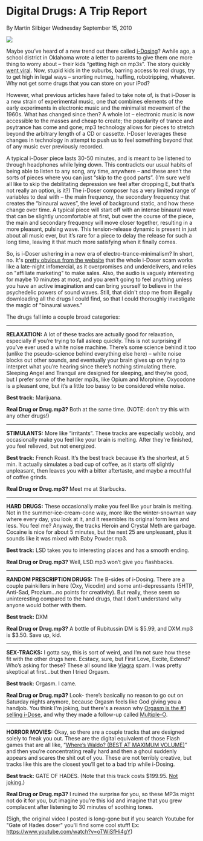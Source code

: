 # Digital Drugs: A Trip Report
By Martin Silbiger
Wednesday September 15, 2010

![](/content/images/3f1e0c4c8d.png)

Maybe you’ve heard of a new trend out there called [i-Dosing](http://i-doser.com/storev3/)?  Awhile ago, a school district in Oklahoma wrote a letter to parents to give them one more thing to worry about – their kids “getting high on mp3s”.  The story quickly [went viral](http://www.wired.com/threatlevel/2010/07/digital-drugs/).  Now, stupid kids in the suburbs, barring access to real drugs, try to get high in legal ways – snorting nutmeg, huffing, robotripping, whatever.  Why not get some drugs that you can store on your iPod?

However, what previous articles have failed to take note of, is that i-Doser is a new strain of experimental music, one that combines elements of the early experiments in electronic music and the minimalist movement of the 1960s.  What has changed since then?  A whole lot – electronic music is now accessible to the masses and cheap to create; the popularity of trance and psytrance has come and gone; mp3 technology allows for pieces to stretch beyond the arbitrary length of a CD or cassette.  I-Doser leverages these changes in technology in attempt to push us to feel something beyond that of any music ever previously recorded.

A typical i-Doser piece lasts 30-50 minutes, and is meant to be listened to through headphones while lying down.  This contradicts our usual habits of being able to listen to any song, any time, anywhere – and these aren’t the sorts of pieces where you can just “skip to the good parts”.  (I’m sure we’d all like to skip the debilitating depression we feel after dropping E, but that’s not really an option, is it?)  The i-Doser composer has a very limited range of variables to deal with – the main frequency, the secondary frequency that creates the “binaural waves”, the level of background static, and how these change over time.  A typical piece will start off with an intense binaural wave that can be slightly uncomfortable at first, but over the course of the piece, the main and secondary frequency will move closer together, resulting in a more pleasant, pulsing wave.  This tension-release dynamic is present in just about all music ever, but it’s rare for a piece to delay the release for such a long time, leaving it that much more satisfying when it finally comes.

So, is i-Doser ushering in a new era of electro-trance-minimalism?  In short, no.  It's [pretty obvious from the website](http://i-doser.com/storev3/) that the whole i-Doser scam works like a late-night infomercial, as it overpromises and underdelivers, and relies on "affiliate marketing" to make sales.  Also, the audio is vaguely interesting for maybe 10 minutes at most, and you aren't going to feel anything unless you have an active imagination and can bring yourself to believe in the psychedelic powers of sound waves.  Still, that didn't stop me from illegally downloading all the drugs I could find, so that I could thoroughly investigate the magic of "binaural waves."

The drugs fall into a couple broad categories:
___
**RELAXATION:** A lot of these tracks are actually good for relaxation, especially if you’re trying to fall asleep quickly.  This is not surprising if you’ve ever used a white noise machine.  There’s some science behind it too (unlike the pseudo-science behind everything else here) – white noise blocks out other sounds, and eventually your brain gives up on trying to interpret what you’re hearing since there’s nothing stimulating there.  Sleeping Angel and Tranquil are designed for sleeping, and they’re good, but I prefer some of the harder mp3s, like Opium and Morphine.  Oxycodone is a pleasant one, but it’s a little too bassy to be considered white noise.

**Best track:** Marijuana.

**Real Drug or Drug.mp3?**  Both at the same time.  (NOTE: don’t try this with any other drugs!)
___
**STIMULANTS:** More like “irritants”.  These tracks are especially wobbly, and occasionally make you feel like your brain is melting.  After they're finished, you feel relieved, but not energized.

**Best track:** French Roast.  It’s the best track because it’s the shortest, at 5 min.  It actually simulates a bad cup of coffee, as it starts off slightly unpleasant, then leaves you with a bitter aftertaste, and maybe a mouthful of coffee grinds.

**Real Drug or Drug.mp3?**  Meet me at Starbucks.
___
**HARD DRUGS:**  These occasionally make you feel like your brain is melting.  Not in the summer-ice-cream-cone way, more like the winter-snowman way where every day, you look at it, and it resembles its original form less and less.  You feel me?  Anyway, the tracks Heroin and Crystal Meth are garbage.  Cocaine is nice for about 5 minutes, but the next 25 are unpleasant, plus it sounds like it was mixed with Baby Powder.mp3.

**Best track:** LSD takes you to interesting places and has a smooth ending.

**Real Drug or Drug.mp3?**  Well, LSD.mp3 won’t give you flashbacks.
___
**RANDOM PRESCRIPTION DRUGS:** The B-sides of i-Dosing.  There are a couple painkillers in here (Oxy, Vicodin) and some anti-depressants (5HTP, Anti-Sad, Prozium...no points for creativity).  But really, these seem so uninteresting compared to the hard drugs, that I don’t understand why anyone would bother with them.

**Best track:** DXM

**Real Drug or Drug.mp3?**  A bottle of Rubitussin DM is $5.99, and DXM.mp3 is $3.50.  Save up, kid.
___
**SEX-TRACKS:** I gotta say, this is sort of weird, and I’m not sure how these fit with the other drugs here.  Ecstacy, sure, but First Love, Excite, Extend?  Who’s asking for these?  These all sound like [Viagra](http://i-doser.com/storev3/index.php?main_page=product_info&amp;cPath=71&amp;products_id=282) spam.  I was pretty skeptical at first...but then I tried Orgasm.

**Best track:** Orgasm.  I came.

**Real Drug or Drug.mp3?**  Look- there’s basically no reason to go out on Saturday nights anymore, because Orgasm feels like God giving you a handjob.  You think I'm joking, but there's a reason why [Orgasm is the #1 selling i-Dose](http://www.i-doser.com/storev3/index.php), and why they made a follow-up called [Multiple-O](http://i-doser.com/storev3/index.php?main_page=product_info&amp;products_id=260).
___
**HORROR MOVIES:** Okay, so there are a couple tracks that are designed solely to freak you out.  These are the digital equivalent of those Flash games that are all like, “[Where’s Waldo?  (BEST AT MAXIMUM VOLUME)](http://www.albinoblacksheep.com/flash/waldo)”  and then you’re concentrating really hard and then a ghoul suddenly appears and scares the shit out of you.  These are not terribly creative, but tracks like this are the closest you’ll get to a bad trip while i-Dosing.

**Best track:** GATE OF HADES.  (Note that this track costs $199.95.  [Not joking.](http://i-doser.com/storev3/index.php?main_page=product_info&amp;products_id=277))

**Real Drug or Drug.mp3?**  I ruined the surprise for you, so these MP3s might not do it for you, but imagine you’re this kid and imagine that you grew complacent after listening to 30 minutes of soothing tones.

(Sigh, the original video I posted is long-gone but if you search Youtube for "Gate of Hades doser" you'll find some cool stuff! Ex: https://www.youtube.com/watch?v=oTWiSfHi4gY)
